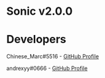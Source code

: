 # Sonic v2.0.0


# Developers
Chinese_Marc#5516 - [GitHub Profile](https://github.com/ChineseMarc)

andrexyy#0666 - [GitHub Profile](https://github.com/andrexyy)
